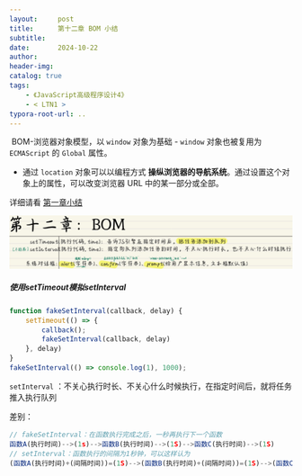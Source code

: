 ```yaml
---
layout:     post
title:      第十二章 BOM 小结
subtitle:  
date:       2024-10-22
author:     
header-img: 
catalog: true
tags:
    - 《JavaScript高级程序设计4》
    - < LTN1 >
typora-root-url: ..
---
```




​	BOM-浏览器对象模型，以 `window` 对象为基础 - `window` 对象也被复用为 `ECMAScript` 的 `Global` 属性。

- 通过 `location` 对象可以以编程方式 **操纵浏览器的导航系统**。通过设置这个对象上的属性，可以改变浏览器 URL 中的某一部分或全部。

详细请看 [第一章小结](./2019-06-04-第一章-第三章%20简介、基本概念%20小结.md)

![image-20241023102852316](/../img/assets_2023/image-20241023102852316.png)

##### 使用setTimeout模拟setInterval

```javascript
function fakeSetInterval(callback, delay) {
    setTimeout(() => {
        callback();
        fakeSetInterval(callback, delay)
    }, delay)
}
fakeSetInterval(() => console.log(1), 1000);
```

 `setInterval` ：不关心执行时长、不关心什么时候执行，在指定时间后，就将任务推入执行队列

差别：

```javascript
// fakeSetInterval：在函数执行完成之后，一秒再执行下一个函数
函数A(执行时间)-->(1s)-->函数B(执行时间)-->(1S)-->函数C(执行时间)-->(1S)
// setInterval：函数执行的间隔为1秒钟，可以这样认为
(函数A(执行时间)+(间隔时间))=(1S)-->(函数B(执行时间)+(间隔时间))=(1S)-->(函数C(执行时间)+(间隔时间))=(1S)
```

